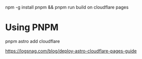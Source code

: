 npm -g install pnpm && pnpm run build on cloudflare pages

# Using PNPM
pnpm astro add cloudflare

https://logsnag.com/blog/deploy-astro-cloudflare-pages-guide

